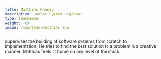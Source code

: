 ```yaml
---
title: Matthias Hannig
description: Senior System Engineer
type: teammember
weight: -89
image: /img/team/matthias.jpg
---
```

supervises the building of software systems from scratch to implementation.
He tries to find the best solution to a problem in a creative manner.
Matthias feels at home on any level of the stack.
